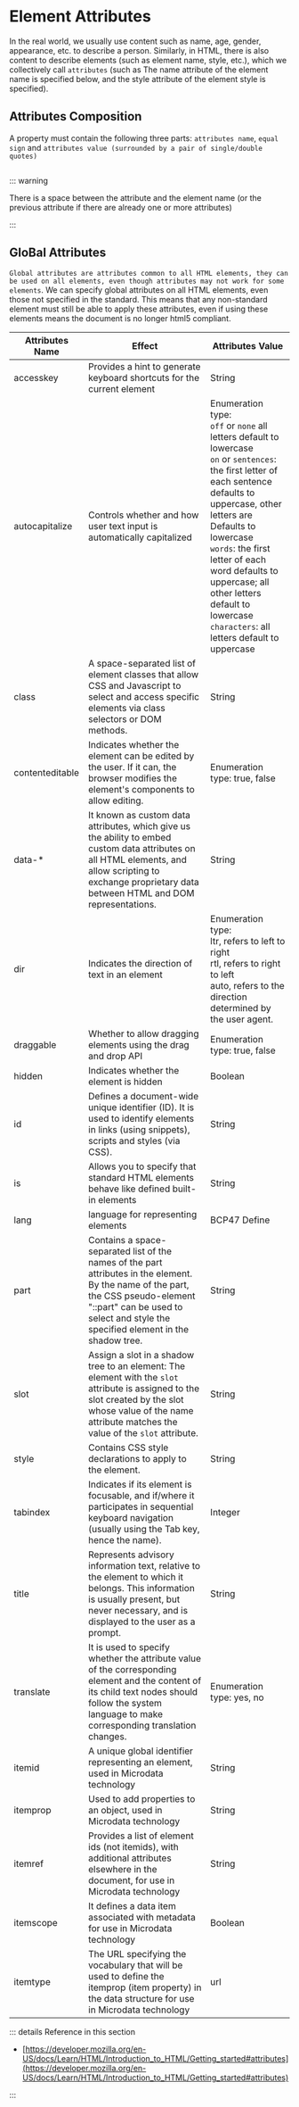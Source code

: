 # Element Attributes

In the real world, we usually use content such as name, age, gender, appearance, etc. to describe a person. Similarly, in HTML, there is also content to describe elements (such as element name, style, etc.), which we collectively call `attributes` (such as The name attribute of the element name is specified below, and the style attribute of the element style is specified).

<code-content title='Give it a try' preview='preview' code="<input type='submit' name='button' style='background:yellow;'  />"/>



## Attributes Composition

A property must contain the following three parts: `attributes name`, `equal sign` and `attributes value (surrounded by a pair of single/double quotes)`

<img :src="$withBase('/attributes(EN).svg')">

::: warning

There is a space between the attribute and the element name (or the previous attribute if there are already one or more attributes)

:::



## GloBal Attributes

`Global attributes are attributes common to all HTML elements, they can be used on all elements, even though attributes may not work for some elements`. We can specify global attributes on all HTML elements, even those not specified in the standard. This means that any non-standard element must still be able to apply these attributes, even if using these elements means the document is no longer html5 compliant.

| Attributes Name | Effect                                                       | Attributes Value                                             |
| --------------- | ------------------------------------------------------------ | ------------------------------------------------------------ |
| accesskey       | Provides a hint to generate keyboard shortcuts for the current element | String                                                       |
| autocapitalize  | Controls whether and how user text input is automatically capitalized | Enumeration type: <br /> `off` or `none` all letters default to lowercase <br />`on` or `sentences`: the first letter of each sentence defaults to uppercase, other letters are Defaults to lowercase<br />`words`: the first letter of each word defaults to uppercase; all other letters default to lowercase<br />`characters`: all letters default to uppercase |
| class           | A space-separated list of element classes that allow CSS and Javascript to select and access specific elements via class selectors or DOM methods. | String                                                       |
| contenteditable | Indicates whether the element can be edited by the user. If it can, the browser modifies the element's components to allow editing. | Enumeration type: true, false                                |
| data-*          | It known as custom data attributes, which give us the ability to embed custom data attributes on all HTML elements, and allow scripting to exchange proprietary data between HTML and DOM representations. | String                                                       |
| dir             | Indicates the direction of text in an element                | Enumeration type: <br />ltr, refers to left to right<br />rtl, refers to right to left<br />auto, refers to the direction determined by the user agent. |
| draggable       | Whether to allow dragging elements using the drag and drop API | Enumeration type: true, false                                |
| hidden          | Indicates whether the element is hidden                      | Boolean                                                      |
| id              | Defines a document-wide unique identifier (ID). It is used to identify elements in links (using snippets), scripts and styles (via CSS). | String                                                       |
| is              | Allows you to specify that standard HTML elements behave like defined built-in elements | String                                                       |
| lang            | language for representing elements                           | BCP47 Define                                                 |
| part            | Contains a space-separated list of the names of the part attributes in the element. By the name of the part, the CSS pseudo-element "::part" can be used to select and style the specified element in the shadow tree. | String                                                       |
| slot            | Assign a slot in a shadow tree to an element: The element with the `slot` attribute is assigned to the slot created by the slot whose value of the name attribute matches the value of the `slot` attribute. | String                                                       |
| style           | Contains CSS style declarations to apply to the element.     | String                                                       |
| tabindex        | Indicates if its element is focusable, and if/where it participates in sequential keyboard navigation (usually using the Tab key, hence the name). | Integer                                                      |
| title           | Represents advisory information text, relative to the element to which it belongs. This information is usually present, but never necessary, and is displayed to the user as a prompt. | String                                                       |
| translate       | It is used to specify whether the attribute value of the corresponding element and the content of its child text nodes should follow the system language to make corresponding translation changes. | Enumeration type: yes, no                                    |
| itemid          | A unique global identifier representing an element, used in Microdata technology | String                                                       |
| itemprop        | Used to add properties to an object, used in Microdata technology | String                                                       |
| itemref         | Provides a list of element ids (not itemids), with additional attributes elsewhere in the document, for use in Microdata technology | String                                                       |
| itemscope       | It defines a data item associated with metadata for use in Microdata technology | Boolean                                                      |
| itemtype        | The URL specifying the vocabulary that will be used to define the itemprop (item property) in the data structure for use in Microdata technology | url                                                          |



::: details Reference in this section

-  [https://developer.mozilla.org/en-US/docs/Learn/HTML/Introduction_to_HTML/Getting_started#attributes](https://developer.mozilla.org/en-US/docs/Learn/HTML/Introduction_to_HTML/Getting_started#attributes)

:::
